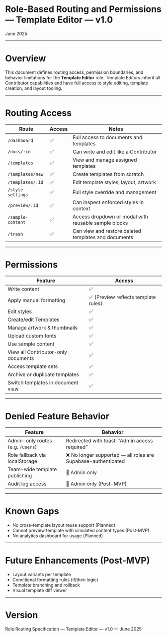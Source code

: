 # Role-Based Routing and Permissions — Template Editor — v1.0

June 2025

---

# Overview

This document defines routing access, permission boundaries, and behavior limitations for the **Template Editor** role. Template Editors inherit all Contributor capabilities and have full access to style editing, template creation, and layout tooling.

---

# Routing Access

| Route | Access | Notes |
|-------|--------|-------|
| `/dashboard` | ✅ | Full access to documents and templates |
| `/docs/:id` | ✅ | Can write and edit like a Contributor |
| `/templates` | ✅ | View and manage assigned templates |
| `/templates/new` | ✅ | Create templates from scratch |
| `/templates/:id` | ✅ | Edit template styles, layout, artwork |
| `/style-settings` | ✅ | Full style override and management |
| `/preview/:id` | ✅ | Can inspect enforced styles in context |
| `/sample-content` | ✅ | Access dropdown or modal with reusable sample blocks |
| `/trash` | ✅ | Can view and restore deleted templates and documents |

---

# Permissions

| Feature | Access |
|---------|--------|
| Write content | ✅ |
| Apply manual formatting | ✅ (Preview reflects template rules) |
| Edit styles | ✅ |
| Create/edit Templates | ✅ |
| Manage artwork & thumbnails | ✅ |
| Upload custom fonts | ✅ |
| Use sample content | ✅ |
| View all Contributor-only documents | ✅ |
| Access template sets | ✅ |
| Archive or duplicate templates | ✅ |
| Switch templates in document view | ✅ |

---

# Denied Feature Behavior

| Feature | Behavior |
|---------|----------|
| Admin-only routes (e.g. `/users`) | Redirected with toast: “Admin access required” |
| Role fallback via localStorage | ❌ No longer supported — all roles are Supabase-authenticated |
| Team-wide template publishing | 🚫 Admin only |
| Audit log access | 🚫 Admin only (Post-MVP) |

---

# Known Gaps

- No cross-template layout reuse support (Planned)
- Cannot preview template with simulated content types (Post-MVP)
- No analytics dashboard for usage (Planned)

---

# Future Enhancements (Post-MVP)

- Layout variants per template
- Conditional formatting rules (if/then logic)
- Template branching and rollback
- Visual template diff viewer

---

# Version

Role Routing Specification — Template Editor — v1.0 — June 2025
